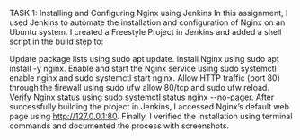 TASK 1:
Installing and Configuring Nginx using Jenkins
In this assignment, I used Jenkins to automate the installation and configuration of Nginx on an Ubuntu system. I created a Freestyle Project in Jenkins and added a shell script in the build step to:

Update package lists using sudo apt update.
Install Nginx using sudo apt install -y nginx.
Enable and start the Nginx service using sudo systemctl enable nginx and sudo systemctl start nginx.
Allow HTTP traffic (port 80) through the firewall using sudo ufw allow 80/tcp and sudo ufw reload.
Verify Nginx status using sudo systemctl status nginx --no-pager.
After successfully building the project in Jenkins, I accessed Nginx’s default web page using http://127.0.0.1:80. Finally, I verified the installation using terminal commands and documented the process with screenshots.

